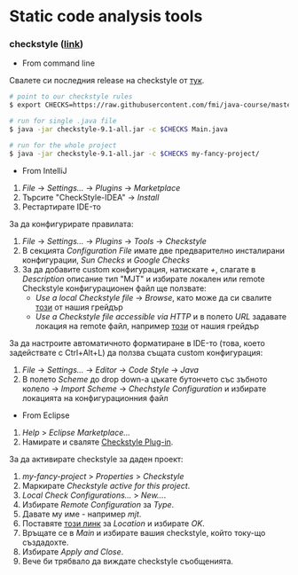 # Static code analysis tools

### checkstyle ([link](https://github.com/checkstyle/checkstyle))

- From command line

Свалете си последния release на checkstyle от [тук](https://github.com/checkstyle/checkstyle/releases).

```bash
# point to our checkstyle rules
$ export CHECKS=https://raw.githubusercontent.com/fmi/java-course/master/docs/01-code-analysis-tools/checkstyle/checkstyle.xml

# run for single .java file
$ java -jar checkstyle-9.1-all.jar -c $CHECKS Main.java

# run for the whole project
$ java -jar checkstyle-9.1-all.jar -c $CHECKS my-fancy-project/
```

- From IntelliJ

1. _File_ → _Settings..._ → _Plugins_ → _Marketplace_
2. Търсите "CheckStyle-IDEA" → _Install_
3. Рестартирате IDE-то

За да конфигурирате правилата:

1. _File_ → _Settings..._ → _Plugins_ → _Tools_ → _Checkstyle_
2. В секцията _Configuration File_ имате две предварително инсталирани конфигурации, _Sun Checks_ и _Google Checks_
3. За да добавите custom конфигурация, натискате _+_, слагате в _Description_ описание тип "MJT" и избирате локален или remote Checkstyle конфигурационен файл ще ползвате:
   - _Use a local Checkstyle file_ → _Browse_, като може да си свалите [този](https://github.com/fmi/java-course/blob/master/docs/01-code-analysis-tools/checkstyle/checkstyle.xml) от нашия грейдър
   - _Use a Checkstyle file accessible via HTTP_ и в полето _URL_ задавате локация на remote файл, например [този](https://raw.githubusercontent.com/fmi/java-course/master/docs/01-code-analysis-tools/checkstyle/checkstyle.xml) от нашия грейдър

За да настроите автоматичното форматиране в IDE-то (това, което задействате с Ctrl+Alt+L) да ползва същата custom конфигурация:

1. _File_ → _Settings..._ → _Editor_ → _Code Style_ → _Java_
2. В полето _Scheme_ до drop down-а цъкате бутончето със зъбното колело → _Import Scheme_ → _Chechstyle Configuration_ и избирате локацията на конфигурационния файл

- From Eclipse

1. _Help_ > _Eclipse Marketplace..._
2. Намирате и сваляте [Checkstyle Plug-in](https://marketplace.eclipse.org/content/checkstyle-plug).

За да активирате checkstyle за даден проект:

1. _my-fancy-project_ > _Properties_ > _Checkstyle_
2. Маркирате _Checkstyle active for this project_.
3. _Local Check Configurations..._ > _New..._.
4. Избирате _Remote Configuration_ за _Type_.
5. Давате му име - например _mjt_.
6. Поставяте [този линк](https://www.dropbox.com/s/l5tuq4qsisiymsu/checkstyle.xml?dl=0) за _Location_ и избирате _OK_.
7. Връщате се в _Main_ и избирате вашия checkstyle, който току-що създадохте.
8. Избирате _Apply and Close_.
9. Вече би трябвало да виждате checkstyle съобщенията.
